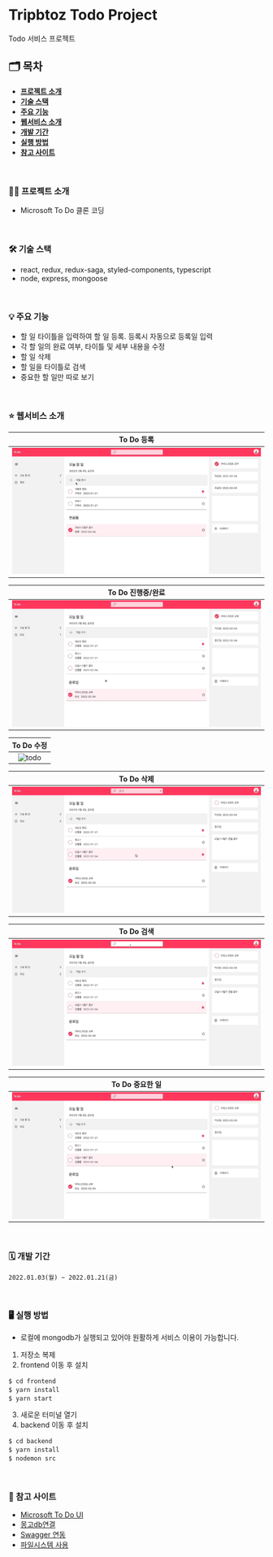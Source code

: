 # Tripbtoz Todo Project

Todo 서비스 프로젝트

## 🗂 목차

- [**프로젝트 소개**](#1)
- [**기술 스택**](#2)
- [**주요 기능**](#3)
- [**웹서비스 소개**](#4)
- [**개발 기간**](#5)
- [**실행 방법**](#6)
- [**참고 사이트**](#7)

<div id='1'></div>
<br />

### 💁‍♂️ 프로젝트 소개

- Microsoft To Do 클론 코딩

<div id='2'></div>
<br />

### 🛠 기술 스택

- react, redux, redux-saga, styled-components, typescript
- node, express, mongoose

<div id='3'></div>
<br />

### 💡 주요 기능

- 할 일 타이틀을 입력하여 할 일 등록. 등록시 자동으로 등록일 입력
- 각 할 일의 완료 여부, 타이틀 및 세부 내용을 수정
- 할 일 삭제
- 할 일을 타이틀로 검색
- 중요한 할 일만 따로 보기

<div id='4'></div>
<br />

### ⭐️ 웹서비스 소개

|                    To Do 등록                     |
| :-----------------------------------------------: |
| <img src='./images/create_todo.gif' alt='todo' /> |

|                  To Do 진행중/완료                  |
| :-------------------------------------------------: |
| <img src='./images/complete_todo.gif' alt='todo' /> |

|                    To Do 수정                     |
| :-----------------------------------------------: |
| <img src='./images/update_todo.gif' alt='todo' /> |

|                    To Do 삭제                     |
| :-----------------------------------------------: |
| <img src='./images/delete_todo.gif' alt='todo' /> |

|                    To Do 검색                     |
| :-----------------------------------------------: |
| <img src='./images/search_todo.gif' alt='todo' /> |

|                   To Do 중요한 일                    |
| :--------------------------------------------------: |
| <img src='./images/important_todo.gif' alt='todo' /> |

<div id='5'></div>
<br />

### 🗓 개발 기간

`2022.01.03(월) ~ 2022.01.21(금)`

<div id='6'></div>
<br />

### 🖥 실행 방법

- 로컬에 mongodb가 실행되고 있어야 원활하게 서비스 이용이 가능합니다.

1. 저장소 복제
2. frontend 이동 후 설치

```bash
$ cd frontend
$ yarn install
$ yarn start
```

3. 새로운 터미널 열기
4. backend 이동 후 설치

```bash
$ cd backend
$ yarn install
$ nodemon src
```

<div id='7'></div>
<br />

### 📌 참고 사이트

- [Microsoft To Do UI](https://to-do.live.com/tasks/today)
- [몽고db연결](https://poiemaweb.com/mongoose)
- [Swagger 연동](https://any-ting.tistory.com/105)
- [파일시스템 사용](https://smilehugo.tistory.com/entry/nodejs-json-create-store-read-update)
